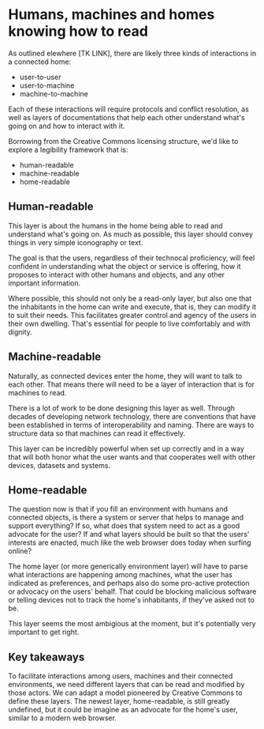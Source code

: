 # Humans, machines and homes knowing how to read

As outlined elewhere [TK LINK], there are likely three kinds of interactions in a connected home: 

* user-to-user
* user-to-machine
* machine-to-machine

Each of these interactions will require protocols and conflict resolution, as well as layers of documentations that help each other understand what's going on and how to interact with it. 

Borrowing from the Creative Commons licensing structure, we'd like to explore a legibility framework that is: 

* human-readable
* machine-readable
* home-readable

## Human-readable

This layer is about the humans in the home being able to read and understand what's going on. As much as possible, this layer should convey things in very simple iconography or text. 

The goal is that the users, regardless of their technocal proficiency, will feel confident in understanding what the object or service is offering, how it proposes to interact with other humans and objects, and any other important information.   

Where possible, this should not only be a read-only layer, but also one that the inhabitants in the home can write and execute, that is, they can modify it to suit their needs. This facilitates greater control and agency of the users in their own dwelling. That's essential for people to live comfortably and with dignity. 

## Machine-readable

Naturally, as connected devices enter the home, they will want to talk to each other. That means there will need to be a layer of interaction that is for machines to read. 

There is a lot of work to be done designing this layer as well. Through decades of developing network technology, there are  conventions that have been established in terms of interoperability and naming. There are ways to structure data so that machines can read it effectively. 

This layer can be incredibly powerful when set up correctly and in a way that will both honor what the user wants and that cooperates well with other devices, datasets and systems. 

## Home-readable
 
The question now is that if you fill an environment with humans and connected objects, is there a system or server that helps to manage and support everything? If so, what does that system need to act as a good advocate for the user? If and what layers should be built so that the users' interests are enacted, much like the web browser does today when surfing online? 

The home layer (or more generically environment layer) will have to parse what interactions are happening among machines, what the user has indicated as preferences, and perhaps also do some pro-active protection or advocacy on the users' behalf. That could be blocking malicious software or telling devices not to track the home's inhabitants, if they've asked not to be. 

This layer seems the most ambigious at the moment, but it's potentially very important to get right. 

## Key takeaways

To facilitate interactions among users, machines and their connected environments, we need different layers that can be read and modified by those actors. We can adapt a model pioneered by Creative Commons to define these layers. The newest layer, home-readable, is still greatly undefined, but it could be imagine as an advocate for the home's user, similar to a modern web browser.  